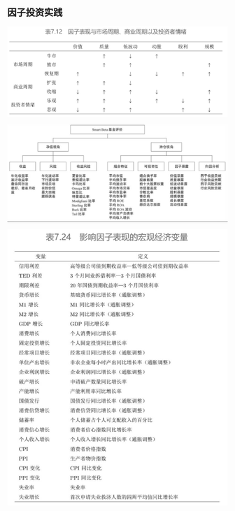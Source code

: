 ## 因子投资实践


![](attachments/Pasted%20image%2020241226111222.png)


![](attachments/Pasted%20image%2020241225114954.png)

![](attachments/Pasted%20image%2020241226154009.png)